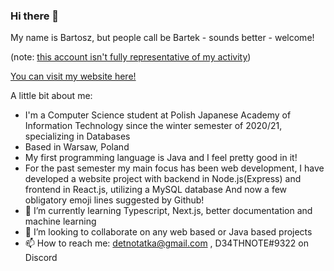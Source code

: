 ### Hi there 👋

My name is Bartosz, but people call be Bartek - sounds better - welcome!

(note: [this account isn't fully representative of my activity](https://github.com/D34THNOTE/Preserving-activity-history))

[You can visit my website here!](https://d34thnote.github.io/Personal_website/#/About)

A little bit about me:
- I'm a Computer Science student at Polish Japanese Academy of Information Technology since the winter semester of 2020/21, specializing in Databases
- Based in Warsaw, Poland
- My first programming language is Java and I feel pretty good in it!
- For the past semester my main focus has been web development, I have developed a website project with backend in Node.js(Express) and frontend in React.js, utilizing a MySQL database
And now a few obligatory emoji lines suggested by Github!
- 🌱 I’m currently learning Typescript, Next.js, better documentation and machine learning
- 👯 I’m looking to collaborate on any web based or Java based projects
- 📫 How to reach me: detnotatka@gmail.com , D34THNOTE#9322 on Discord
